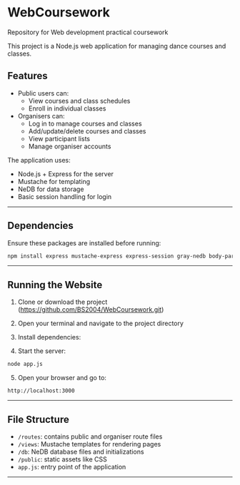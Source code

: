 # WebCoursework
Repository for Web development practical coursework 

This project is a Node.js web application for managing dance courses and classes.

## Features

- Public users can:
  - View courses and class schedules
  - Enroll in individual classes
- Organisers can:
  - Log in to manage courses and classes
  - Add/update/delete courses and classes
  - View participant lists
  - Manage organiser accounts

The application uses:
- Node.js + Express for the server
- Mustache for templating
- NeDB for data storage
- Basic session handling for login
---

## Dependencies
Ensure these packages are installed before running:

```bash
npm install express mustache-express express-session gray-nedb body-parser
```
---
##  Running the Website

1. Clone or download the project (https://github.com/BS2004/WebCoursework.git)
2. Open your terminal and navigate to the project directory
3. Install dependencies:

4. Start the server:

```bash
node app.js
```

5. Open your browser and go to:

```
http://localhost:3000

```
---

## File Structure

- `/routes`: contains public and organiser route files
- `/views`: Mustache templates for rendering pages
- `/db`: NeDB database files and initializations
- `/public`: static assets like CSS
- `app.js`: entry point of the application
---
